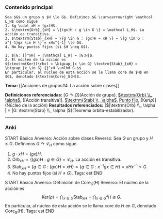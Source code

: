 ### Contenido principal

```ad-Formal
Sea $G$ un grupo y $H \le G$. Definimos $G \curvearrowright \mathcal L_H$ como sigue
1. $g \cdot xH = (gx)H$.
2. $\textrm{Orb}_{xH} = \{(gx)H : g \in G \} = \mathcal L_H$. La acción es transitiva.
3. $\textrm{Stab}_{xH} = \{g \in G : (gx)H = xH \} = \{g \in G : x^{-1}gx \in H \} = xHx^{-1} \le G$.
4. No hay puntos fijos (si $H \neq G$).
```

```ad-note
1. $|G: {}^xH| = |\mathcal L_H| = |G:H|$.
2. El núcleo de la acción es
$$\textrm{Ker}(\rho) = \bigcap_{x \in G} \textrm{Stab}_{xH} = \bigcap_{x \in G} {}^xH \unlhd G.$$
En particular, al núcleo de esta acción se le llama core de $H$ en $G$, denotado $\textrm{Core}_G(H)$.
```

**Tema:** [[Acciones de grupos#4. La acción sobre clases]]

**Definiciones referenciadas:** [$G \curvearrowright \Omega$](Acción de grupo), [$\textrm{Orb} \\_ \alpha$](Órbita), [[Acción transitiva]], [$\textrm{Stab} \\_ \alpha$](Estabilizador), [Punto fijo](Estabilizador), [$\textrm{Ker}(\rho)$](Núcleo de la acción)
**Resultados referenciados:** [$|\textrm{Orb} \\_ \alpha | = |G: \textrm{Stab} \\_ \alpha |$](Teorema órbita-estabilizador).

---
### Anki

START
Básico
Anverso: Acción sobre clases
Reverso: Sea $G$ un grupo y $H \le G$. Definimos $G \curvearrowright \mathcal L_H$ como sigue
1. $g \cdot xH = (gx)H$.
2. $\textrm{Orb}_{xH} = \{(gx)H : g \in G \} = \mathcal L_H$. La acción es transitiva.
3. $\textrm{Stab}_{xH} = \{g \in G : (gx)H = xH \} = \{g \in G : x^{-1}gx \in H \} = xHx^{-1} \le G$.
4. No hay puntos fijos (si $H \neq G$).
Tags: est
END

START
Básico
Anverso: Definición de $\textrm{Core}_G(H)$
Reverso: El núcleo de la acción es
$$\textrm{Ker}(\rho) = \bigcap_{x \in G} \textrm{Stab}_{xH} = \bigcap_{x \in G} {}^xH \unlhd G.$$
En particular, al núcleo de esta acción se le llama core de $H$ en $G$, denotado $\textrm{Core}_G(H)$.
Tags: est
END

